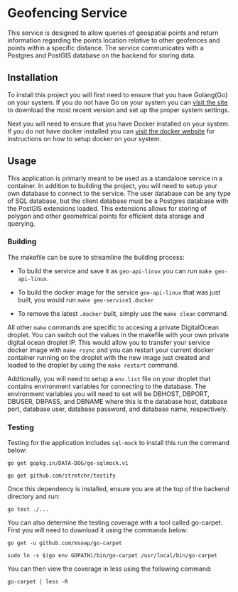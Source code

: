 # Geofencing Service

This service is designed to allow queries of geospatial points and return information regarding the points location relative to other geofences and points within a specific distance. The service communicates with a Postgres and PostGIS database on the backend for storing data.


## Installation

To install this project you will first need to ensure that you have Golang(Go) on your system. If you do not have Go on your system you can [visit the site](https://golang.org/doc/install) to download the most recent version and set up the proper system settings.

Next you will need to ensure that you have Docker installed on your system. If you do not have docker installed you can [visit the docker website](https://docs.docker.com/install/#supported-platforms) for instructions on how to setup docker on your system.

## Usage

This application is primarly meant to be used as a standalone service in a container. In addition to building the project, you will need to setup your own database to connect to the service. The user database can be any type of SQL database, but the client database must be a Postgres database with the PostGIS extensions loaded. This extensions allows for storing of polygon and other geometrical points for efficient data storage and querying.

### Building

The makefile can be sure to streamline the building process:

* To build the service and save it as ```geo-api-linux``` you can run ```make geo-api-linux```.

* To build the docker image for the service ```geo-api-linux``` that was just built, you would run ```make geo-service1.docker```

* To remove the latest ```.docker``` built, simply use the ```make clean``` command.

All other ```make``` commands are specific to accesing a private DigitalOcean droplet. You can switch out the values in the makefile with your own private digital ocean droplet IP. This would allow you to transfer your service docker image with ```make rsync``` and you can restart your current docker container running on the droplet with the new image just created and loaded to the droplet by using the ```make restart``` command.

Addtionally, you will need to setup a ```env.list``` file on your droplet that contains environment variables for connecting to the database. The environment variables you will need to set will be DBHOST, DBPORT, DBUSER, DBPASS, and DBNAME where this is the database host, database port, database user, database password, and database name, respectively.

### Testing

Testing for the application includes ```sql-mock``` to install this run the command below:

```go get gopkg.in/DATA-DOG/go-sqlmock.v1``` 


```go get github.com/stretchr/testify```

Once this dependency is installed, ensure you are at the top of the backend directory and run:

```go test ./...```

You can also determine the testing coverage with a tool called go-carpet. First you will need to download it using the commands below:

```go get -u github.com/msoap/go-carpet```

```sudo ln -s $(go env GOPATH)/bin/go-carpet /usr/local/bin/go-carpet```

You can then view the coverage in less using the following command:

``` go-carpet | less -R ```

